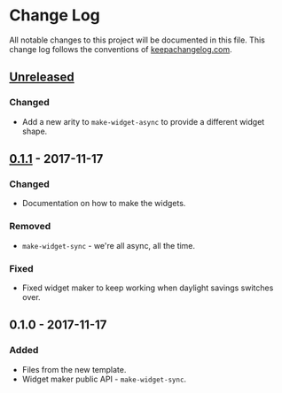 # Change Log
All notable changes to this project will be documented in this file. This change log follows the conventions of [keepachangelog.com](http://keepachangelog.com/).

## [Unreleased]
### Changed
- Add a new arity to `make-widget-async` to provide a different widget shape.

## [0.1.1] - 2017-11-17
### Changed
- Documentation on how to make the widgets.

### Removed
- `make-widget-sync` - we're all async, all the time.

### Fixed
- Fixed widget maker to keep working when daylight savings switches over.

## 0.1.0 - 2017-11-17
### Added
- Files from the new template.
- Widget maker public API - `make-widget-sync`.

[Unreleased]: https://github.com/your-name/resourceplan/compare/0.1.1...HEAD
[0.1.1]: https://github.com/your-name/resourceplan/compare/0.1.0...0.1.1
